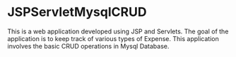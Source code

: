 # JSPServletMysqlCRUD
This is a web application developed using JSP and Servlets. The goal of the application is to keep track of various types of Expense. This application involves the basic CRUD operations in Mysql Database.
